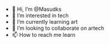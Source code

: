 - 👋 Hi, I’m @Masudks
- 👀 I’m interested in tech
- 🌱 I’m currently learning art
- 💞️ I’m looking to collaborate on artech
- 📫 How to reach me learn

<!---
Masudks/Masudks is a ✨ special ✨ repository because its `README.md` (this file) appears on your GitHub profile.
You can click the Preview link to take a look at your changes.
--->
